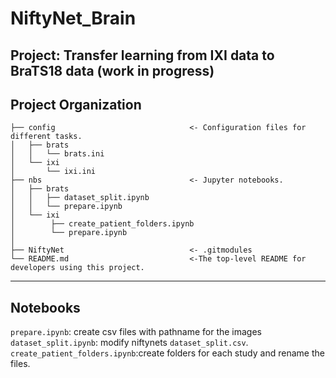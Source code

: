 NiftyNet_Brain
==============================
Project: Transfer learning from IXI data to BraTS18 data (work in progress)
------------

Project Organization
-----------
    ├── config                              <- Configuration files for different tasks. 
    │   ├── brats
    │   │   └── brats.ini
    │   └── ixi
    │       └── ixi.ini
    ├── nbs                                 <- Jupyter notebooks. 
    │   ├── brats 
    │   │   ├── dataset_split.ipynb
    │   │   └── prepare.ipynb
    │   └── ixi   
    │        ├── create_patient_folders.ipynb
    │        └── prepare.ipynb
    │
    ├── NiftyNet                            <- .gitmodules 
    └── README.md                           <-The top-level README for developers using this project.
--------
## Notebooks
`prepare.ipynb`: create csv files with pathname for the images 
`dataset_split.ipynb`: modify niftynets `dataset_split.csv`. 
`create_patient_folders.ipynb`:create folders for each study and rename the files. 

